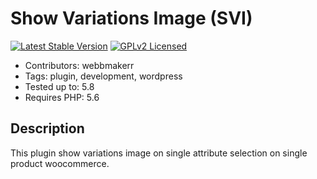 # Show Variations Image (SVI)

[![Latest Stable Version](https://img.shields.io/static/v1?label=version&message=v1.1.2&color=success&style=for-the-badge&logo=verizon)](https://github.com/wm-wp-development/wp-plugin-starter)
[![GPLv2 Licensed](https://img.shields.io/static/v1?label=licensed&message=GPLv2&color=informational&style=for-the-badge&logo=gnu)](LICENSE)

* Contributors: webbmakerr
* Tags: plugin, development, wordpress
* Tested up to: 5.8
* Requires PHP: 5.6

## Description

This plugin show variations image on single attribute selection on single product woocommerce.

